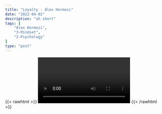 ```yaml
---
title: "Loyalty - Alex Hormozi"
date: "2022-04-02"
description: "ah short"
tags: [
    "Alex Hormozi",
    "3-Mindset",
    "2-Psychology"
]
type: "post"
---
```

{{< rawhtml >}}
    <video width="auto" height="auto" controls>
        <source src="https://clips.dev00ps.com/Alex%20Hormozi/What%20Would%20You%20Do%20If%20You%20Knew%20You%20Wouldn39t%20Get%20Caught%3F.mp4" type="video/mp4"> 
    </video>
{{< /rawhtml >}}